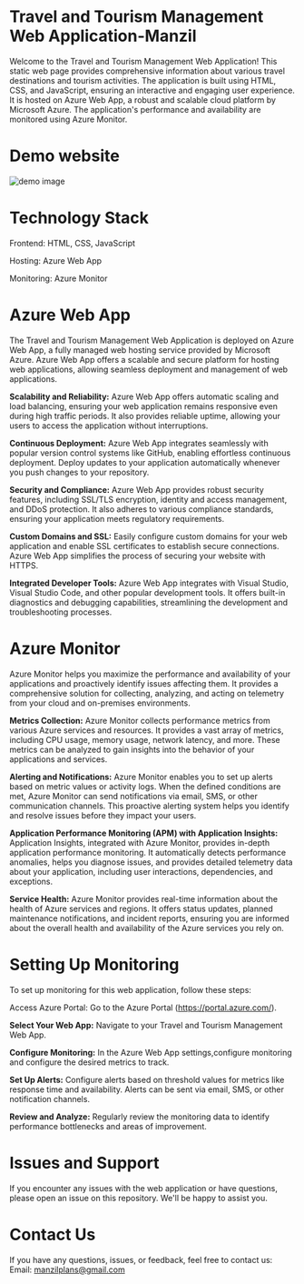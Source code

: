 # Travel and Tourism Management Web Application-Manzil

Welcome to the Travel and Tourism Management Web Application! This static web page provides comprehensive information about various travel destinations and tourism activities. The application is built using HTML, CSS, and JavaScript, ensuring an interactive and engaging user experience. It is hosted on Azure Web App, a robust and scalable cloud platform by Microsoft Azure. The application's performance and availability are monitored using Azure Monitor.

# Demo website
![demo image](https://github.com/Keerthana-V-25/Manzil/assets/113752923/229d29b1-cd52-4f00-aaaa-6fa0c8c8e265)

# Technology Stack
Frontend: HTML, CSS, JavaScript

Hosting: Azure Web App

Monitoring: Azure Monitor

# Azure Web App
The Travel and Tourism Management Web Application is deployed on Azure Web App, a fully managed web hosting service provided by Microsoft Azure. Azure Web App offers a scalable and secure platform for hosting web applications, allowing seamless deployment and management of web applications.

**Scalability and Reliability:**
Azure Web App offers automatic scaling and load balancing, ensuring your web application remains responsive even during high traffic periods. It also provides reliable uptime, allowing your users to access the application without interruptions.

**Continuous Deployment:**
Azure Web App integrates seamlessly with popular version control systems like GitHub, enabling effortless continuous deployment. Deploy updates to your application automatically whenever you push changes to your repository.

**Security and Compliance:**
Azure Web App provides robust security features, including SSL/TLS encryption, identity and access management, and DDoS protection. It also adheres to various compliance standards, ensuring your application meets regulatory requirements.

**Custom Domains and SSL:**
Easily configure custom domains for your web application and enable SSL certificates to establish secure connections. Azure Web App simplifies the process of securing your website with HTTPS.

**Integrated Developer Tools:**
Azure Web App integrates with Visual Studio, Visual Studio Code, and other popular development tools. It offers built-in diagnostics and debugging capabilities, streamlining the development and troubleshooting processes.

# Azure Monitor
Azure Monitor helps you maximize the performance and availability of your applications and proactively identify issues affecting them. It provides a comprehensive solution for collecting, analyzing, and acting on telemetry from your cloud and on-premises environments.

**Metrics Collection:**
Azure Monitor collects performance metrics from various Azure services and resources. It provides a vast array of metrics, including CPU usage, memory usage, network latency, and more. These metrics can be analyzed to gain insights into the behavior of your applications and services.

**Alerting and Notifications:**
Azure Monitor enables you to set up alerts based on metric values or activity logs. When the defined conditions are met, Azure Monitor can send notifications via email, SMS, or other communication channels. This proactive alerting system helps you identify and resolve issues before they impact your users.

**Application Performance Monitoring (APM) with Application Insights:**
Application Insights, integrated with Azure Monitor, provides in-depth application performance monitoring. It automatically detects performance anomalies, helps you diagnose issues, and provides detailed telemetry data about your application, including user interactions, dependencies, and exceptions.

**Service Health:**
Azure Monitor provides real-time information about the health of Azure services and regions. It offers status updates, planned maintenance notifications, and incident reports, ensuring you are informed about the overall health and availability of the Azure services you rely on.

# Setting Up Monitoring
To set up monitoring for this web application, follow these steps:

Access Azure Portal: Go to the Azure Portal (https://portal.azure.com/).

**Select Your Web App:** Navigate to your Travel and Tourism Management Web App.

**Configure Monitoring:** In the Azure Web App settings,configure monitoring and configure the desired metrics to track.

**Set Up Alerts:** Configure alerts based on threshold values for metrics like response time and availability. Alerts can be sent via email, SMS, or other notification channels.

**Review and Analyze:** Regularly review the monitoring data to identify performance bottlenecks and areas of improvement.

# Issues and Support
If you encounter any issues with the web application or have questions, please open an issue on this repository. We'll be happy to assist you.

# Contact Us
If you have any questions, issues, or feedback, feel free to contact us:
Email: manzilplans@gmail.com
